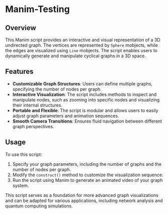 # Manim-Testing

## Overview
This Manim script provides an interactive and visual representation of a 3D undirected graph. The vertices are represented by `Sphere` mobjects, while the edges are visualized using `Line` mobjects. The script enables users to dynamically generate and manipulate cyclical graphs in a 3D space.

## Features
- **Customizable Graph Structures**: Users can define multiple graphs, specifying the number of nodes per graph.
- **Interactive Visualization**: The script includes methods to inspect and manipulate nodes, such as zooming into specific nodes and visualizing their internal structures.
- **Portable and Flexible**: The script is modular and allows users to easily adjust graph parameters and animation sequences.
- **Smooth Camera Transitions**: Ensures fluid navigation between different graph perspectives.

## Usage
To use this script:
1. Specify your graph parameters, including the number of graphs and the number of nodes per graph.
2. Modify the `construct()` method to customize the visualization sequence.
3. Run the script using Manim to generate an animated video of your graph system.

This script serves as a foundation for more advanced graph visualizations and can be adapted for various applications, including network analysis and quantum computing simulations.

